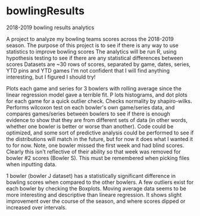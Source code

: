 # bowlingResults
2018-2019 bowling results analytics

A project to analyze my bowling teams scores across the 2018-2019 season.
The purpose of this project is to see if there is any way to use statistics to improve bowling scores
The analytics will be run R, using hypothesis testing to see if there are any statistical differences between scores
Datasets are ~30 rows of scores, separated by game, dates, series, YTD pins and YTD games
I'm not confident that I will find anything interesting, but I figured I should try!


Plots each game and series for 3 bowlers with rolling average since the linear regression model gave a terrible fit. P
lots histograms, and dot plots for each game for a quick outlier check. 
Checks normality by shapiro-wilks. 
Performs wilcoxon test on each bowler's own game/series data, and compares games/series between bowlers to see if there is enough evidence to show that they are from different sets of data (in other words, whether one bowler is better or worse than another). 
Code could be optimized, and some sort of predictive analysis could be performed to see if the distributions will match in the future, but for now it does what I wanted it to for now. 
Note, one bowler missed the first week and had blind scores. 
Clearly this isn't reflective of their ability so that week was removed for bowler #2 scores (Bowler S). This must be remembered when picking files when inputting data.

1 bowler (bowler J dataset) has a statistically significant difference in bowling scores when compared to the other bowlers. 
A few outliers exist for each bowler by checking the Boxplots. 
Moving average data seems to be more interesting and descriptive than lineare regression. It shows slight improvement over the course of the season, and where scores dipped or increased over intervals. 
